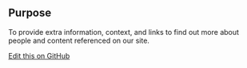 ## Purpose

To provide extra information, context, and links to find out more about people and content referenced on our site.

[Edit this on GitHub](https://github.com/wellcomecollection/wellcomecollection.org/edit/master/common/views/components/LinkLabels/README.md)
